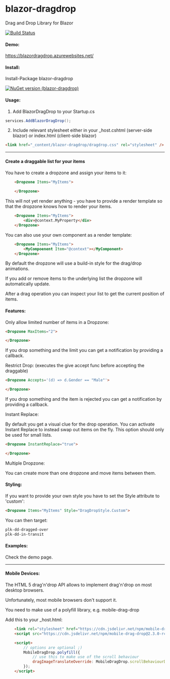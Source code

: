 # blazor-dragdrop
Drag and Drop Library for Blazor

[![Build Status](https://dev.azure.com/postlagerkarte/blazor-dragdrop/_apis/build/status/Postlagerkarte.blazor-dragdrop?branchName=master)](https://dev.azure.com/postlagerkarte/blazor-dragdrop/_build/latest?definitionId=3&branchName=master)

#### Demo:

https://blazordragdrop.azurewebsites.net/

#### Install:

Install-Package blazor-dragdrop

[![NuGet version (blazor-dragdrop)](https://img.shields.io/nuget/v/blazor-dragdrop.svg?style=flat-square)](https://www.nuget.org/packages/blazor-dragdrop)

#### Usage:

1) Add BlazorDragDrop to your Startup.cs

```csharp
services.AddBlazorDragDrop();
```

2)  Include relevant stylesheet either in your _host.cshtml (server-side blazor) or index.html (client-side blazor) 

```html
<link href="_content/blazor-dragdrop/dragdrop.css" rel="stylesheet" />
```

------

#### Create a draggable list for your items

You have to create a dropzone and assign your items to it:

```html
    <Dropzone Items="MyItems">
        
    </Dropzone>
```
This will not yet render anything - you have to provide a render template so that the dropzone knows how to render your items. 

```html
    <Dropzone Items="MyItems">
        <div>@context.MyProperty</div>
    </Dropzone>
```

You can also use your own component as a render template:

```html
    <Dropzone Items="MyItems">
        <MyCompoenent Item="@context"></MyComponent>
    </Dropzone>
```
By default the dropzone will use a build-in style for the drag/drop animations. 

If you add or remove items to the underlying list the dropzone will automatically update. 

After a drag operation you can inspect your list to get the current position of items. 

#### Features:

Only allow limited number of items in a Dropzone: 

```html
<Dropzone MaxItems="2">

</Dropzone>
```
If you drop something and the limit you can get a notification by providing a callback.

Restrict Drop: (executes the give accept func before accepting the draggable)

```html
<Dropzone Accepts='(d) => d.Gender == "Male"'>

</Dropzone>
```
If you drop something and the item is rejected you can get a notification by providing a callback.

Instant Replace: 

By default you get a visual clue for the drop operation. You can activate Instant Replace to instead swap out items on the fly. This option should only be used for small lists.

```html
<Dropzone InstantReplace="true">

</Dropzone>
```


Multiple Dropzone:

You can create more than one dropzone and move items between them.

#### Styling:

If you want to provide your own style you have to set the Style attribute to 'custom':

```html
<Dropzone Items="MyItems" Style="DragDropStyle.Custom">
```
You can then target:

```html
plk-dd-dragged-over
plk-dd-in-transit
```

#### Examples:

Check the demo page.

------
#### Mobile Devices:

The HTML 5 drag'n'drop API allows to implement drag'n'drop on most desktop browsers.

Unfortunately, most mobile browsers don't support it. 

You need to make use of a polyfill library, e.g. mobile-drag-drop

Add this to your _host.html:

```html
    <link rel="stylesheet" href="https://cdn.jsdelivr.net/npm/mobile-drag-drop@2.3.0-rc.2/default.css">
    <script src="https://cdn.jsdelivr.net/npm/mobile-drag-drop@2.3.0-rc.2/index.min.js"></script>

    <script>
        // options are optional ;)
        MobileDragDrop.polyfill({
            // use this to make use of the scroll behaviour
            dragImageTranslateOverride: MobileDragDrop.scrollBehaviourDragImageTranslateOverride
        });
    </script>
```
